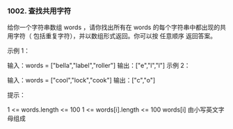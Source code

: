 ### 1002. 查找共用字符

给你一个字符串数组 words ，请你找出所有在 words 的每个字符串中都出现的共用字符（ 包括重复字符），并以数组形式返回。你可以按 任意顺序 返回答案。
 

示例 1：

输入：words = ["bella","label","roller"]
输出：["e","l","l"]
示例 2：

输入：words = ["cool","lock","cook"]
输出：["c","o"]
 

提示：

1 <= words.length <= 100
1 <= words[i].length <= 100
words[i] 由小写英文字母组成

